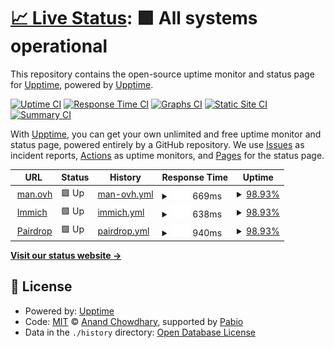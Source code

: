 # [📈 Live Status](https://status.man.ovh): <!--live status--> **🟩 All systems operational**

This repository contains the open-source uptime monitor and status page for [Upptime](https://upptime.js.org), powered by [Upptime](https://github.com/upptime/upptime).

[![Uptime CI](https://github.com/upptime/upptime/workflows/Uptime%20CI/badge.svg)](https://github.com/upptime/upptime/actions?query=workflow%3A%22Uptime+CI%22)
[![Response Time CI](https://github.com/upptime/upptime/workflows/Response%20Time%20CI/badge.svg)](https://github.com/upptime/upptime/actions?query=workflow%3A%22Response+Time+CI%22)
[![Graphs CI](https://github.com/upptime/upptime/workflows/Graphs%20CI/badge.svg)](https://github.com/upptime/upptime/actions?query=workflow%3A%22Graphs+CI%22)
[![Static Site CI](https://github.com/upptime/upptime/workflows/Static%20Site%20CI/badge.svg)](https://github.com/upptime/upptime/actions?query=workflow%3A%22Static+Site+CI%22)
[![Summary CI](https://github.com/upptime/upptime/workflows/Summary%20CI/badge.svg)](https://github.com/upptime/upptime/actions?query=workflow%3A%22Summary+CI%22)

With [Upptime](https://upptime.js.org), you can get your own unlimited and free uptime monitor and status page, powered entirely by a GitHub repository. We use [Issues](https://github.com/upptime/upptime/issues) as incident reports, [Actions](https://github.com/upptime/upptime/actions) as uptime monitors, and [Pages](https://status.man.ovh) for the status page.

<!--start: status pages-->
<!-- This summary is generated by Upptime (https://github.com/upptime/upptime) -->
<!-- Do not edit this manually, your changes will be overwritten -->
<!-- prettier-ignore -->
| URL | Status | History | Response Time | Uptime |
| --- | ------ | ------- | ------------- | ------ |
| <img alt="" src="https://icons.duckduckgo.com/ip3/man.ovh.ico" height="13"> [man.ovh](https://man.ovh) | 🟩 Up | [man-ovh.yml](https://github.com/kocierik/status.man.ovh/commits/HEAD/history/man-ovh.yml) | <details><summary><img alt="Response time graph" src="./graphs/man-ovh/response-time-week.png" height="20"> 669ms</summary><br><a href="https://status.man.ovh/history/man-ovh"><img alt="Response time 714" src="https://img.shields.io/endpoint?url=https%3A%2F%2Fraw.githubusercontent.com%2Fkocierik%2Fstatus.man.ovh%2FHEAD%2Fapi%2Fman-ovh%2Fresponse-time.json"></a><br><a href="https://status.man.ovh/history/man-ovh"><img alt="24-hour response time 605" src="https://img.shields.io/endpoint?url=https%3A%2F%2Fraw.githubusercontent.com%2Fkocierik%2Fstatus.man.ovh%2FHEAD%2Fapi%2Fman-ovh%2Fresponse-time-day.json"></a><br><a href="https://status.man.ovh/history/man-ovh"><img alt="7-day response time 669" src="https://img.shields.io/endpoint?url=https%3A%2F%2Fraw.githubusercontent.com%2Fkocierik%2Fstatus.man.ovh%2FHEAD%2Fapi%2Fman-ovh%2Fresponse-time-week.json"></a><br><a href="https://status.man.ovh/history/man-ovh"><img alt="30-day response time 748" src="https://img.shields.io/endpoint?url=https%3A%2F%2Fraw.githubusercontent.com%2Fkocierik%2Fstatus.man.ovh%2FHEAD%2Fapi%2Fman-ovh%2Fresponse-time-month.json"></a><br><a href="https://status.man.ovh/history/man-ovh"><img alt="1-year response time 714" src="https://img.shields.io/endpoint?url=https%3A%2F%2Fraw.githubusercontent.com%2Fkocierik%2Fstatus.man.ovh%2FHEAD%2Fapi%2Fman-ovh%2Fresponse-time-year.json"></a></details> | <details><summary><a href="https://status.man.ovh/history/man-ovh">98.93%</a></summary><a href="https://status.man.ovh/history/man-ovh"><img alt="All-time uptime 99.86%" src="https://img.shields.io/endpoint?url=https%3A%2F%2Fraw.githubusercontent.com%2Fkocierik%2Fstatus.man.ovh%2FHEAD%2Fapi%2Fman-ovh%2Fuptime.json"></a><br><a href="https://status.man.ovh/history/man-ovh"><img alt="24-hour uptime 92.53%" src="https://img.shields.io/endpoint?url=https%3A%2F%2Fraw.githubusercontent.com%2Fkocierik%2Fstatus.man.ovh%2FHEAD%2Fapi%2Fman-ovh%2Fuptime-day.json"></a><br><a href="https://status.man.ovh/history/man-ovh"><img alt="7-day uptime 98.93%" src="https://img.shields.io/endpoint?url=https%3A%2F%2Fraw.githubusercontent.com%2Fkocierik%2Fstatus.man.ovh%2FHEAD%2Fapi%2Fman-ovh%2Fuptime-week.json"></a><br><a href="https://status.man.ovh/history/man-ovh"><img alt="30-day uptime 99.75%" src="https://img.shields.io/endpoint?url=https%3A%2F%2Fraw.githubusercontent.com%2Fkocierik%2Fstatus.man.ovh%2FHEAD%2Fapi%2Fman-ovh%2Fuptime-month.json"></a><br><a href="https://status.man.ovh/history/man-ovh"><img alt="1-year uptime 99.86%" src="https://img.shields.io/endpoint?url=https%3A%2F%2Fraw.githubusercontent.com%2Fkocierik%2Fstatus.man.ovh%2FHEAD%2Fapi%2Fman-ovh%2Fuptime-year.json"></a></details>
| <img alt="" src="https://icons.duckduckgo.com/ip3/immich.man.ovh.ico" height="13"> [Immich](https://immich.man.ovh) | 🟩 Up | [immich.yml](https://github.com/kocierik/status.man.ovh/commits/HEAD/history/immich.yml) | <details><summary><img alt="Response time graph" src="./graphs/immich/response-time-week.png" height="20"> 638ms</summary><br><a href="https://status.man.ovh/history/immich"><img alt="Response time 675" src="https://img.shields.io/endpoint?url=https%3A%2F%2Fraw.githubusercontent.com%2Fkocierik%2Fstatus.man.ovh%2FHEAD%2Fapi%2Fimmich%2Fresponse-time.json"></a><br><a href="https://status.man.ovh/history/immich"><img alt="24-hour response time 631" src="https://img.shields.io/endpoint?url=https%3A%2F%2Fraw.githubusercontent.com%2Fkocierik%2Fstatus.man.ovh%2FHEAD%2Fapi%2Fimmich%2Fresponse-time-day.json"></a><br><a href="https://status.man.ovh/history/immich"><img alt="7-day response time 638" src="https://img.shields.io/endpoint?url=https%3A%2F%2Fraw.githubusercontent.com%2Fkocierik%2Fstatus.man.ovh%2FHEAD%2Fapi%2Fimmich%2Fresponse-time-week.json"></a><br><a href="https://status.man.ovh/history/immich"><img alt="30-day response time 685" src="https://img.shields.io/endpoint?url=https%3A%2F%2Fraw.githubusercontent.com%2Fkocierik%2Fstatus.man.ovh%2FHEAD%2Fapi%2Fimmich%2Fresponse-time-month.json"></a><br><a href="https://status.man.ovh/history/immich"><img alt="1-year response time 675" src="https://img.shields.io/endpoint?url=https%3A%2F%2Fraw.githubusercontent.com%2Fkocierik%2Fstatus.man.ovh%2FHEAD%2Fapi%2Fimmich%2Fresponse-time-year.json"></a></details> | <details><summary><a href="https://status.man.ovh/history/immich">98.93%</a></summary><a href="https://status.man.ovh/history/immich"><img alt="All-time uptime 99.86%" src="https://img.shields.io/endpoint?url=https%3A%2F%2Fraw.githubusercontent.com%2Fkocierik%2Fstatus.man.ovh%2FHEAD%2Fapi%2Fimmich%2Fuptime.json"></a><br><a href="https://status.man.ovh/history/immich"><img alt="24-hour uptime 92.53%" src="https://img.shields.io/endpoint?url=https%3A%2F%2Fraw.githubusercontent.com%2Fkocierik%2Fstatus.man.ovh%2FHEAD%2Fapi%2Fimmich%2Fuptime-day.json"></a><br><a href="https://status.man.ovh/history/immich"><img alt="7-day uptime 98.93%" src="https://img.shields.io/endpoint?url=https%3A%2F%2Fraw.githubusercontent.com%2Fkocierik%2Fstatus.man.ovh%2FHEAD%2Fapi%2Fimmich%2Fuptime-week.json"></a><br><a href="https://status.man.ovh/history/immich"><img alt="30-day uptime 99.75%" src="https://img.shields.io/endpoint?url=https%3A%2F%2Fraw.githubusercontent.com%2Fkocierik%2Fstatus.man.ovh%2FHEAD%2Fapi%2Fimmich%2Fuptime-month.json"></a><br><a href="https://status.man.ovh/history/immich"><img alt="1-year uptime 99.86%" src="https://img.shields.io/endpoint?url=https%3A%2F%2Fraw.githubusercontent.com%2Fkocierik%2Fstatus.man.ovh%2FHEAD%2Fapi%2Fimmich%2Fuptime-year.json"></a></details>
| <img alt="" src="https://icons.duckduckgo.com/ip3/pairdrop.man.ovh.ico" height="13"> [Pairdrop](https://pairdrop.man.ovh) | 🟩 Up | [pairdrop.yml](https://github.com/kocierik/status.man.ovh/commits/HEAD/history/pairdrop.yml) | <details><summary><img alt="Response time graph" src="./graphs/pairdrop/response-time-week.png" height="20"> 940ms</summary><br><a href="https://status.man.ovh/history/pairdrop"><img alt="Response time 931" src="https://img.shields.io/endpoint?url=https%3A%2F%2Fraw.githubusercontent.com%2Fkocierik%2Fstatus.man.ovh%2FHEAD%2Fapi%2Fpairdrop%2Fresponse-time.json"></a><br><a href="https://status.man.ovh/history/pairdrop"><img alt="24-hour response time 1083" src="https://img.shields.io/endpoint?url=https%3A%2F%2Fraw.githubusercontent.com%2Fkocierik%2Fstatus.man.ovh%2FHEAD%2Fapi%2Fpairdrop%2Fresponse-time-day.json"></a><br><a href="https://status.man.ovh/history/pairdrop"><img alt="7-day response time 940" src="https://img.shields.io/endpoint?url=https%3A%2F%2Fraw.githubusercontent.com%2Fkocierik%2Fstatus.man.ovh%2FHEAD%2Fapi%2Fpairdrop%2Fresponse-time-week.json"></a><br><a href="https://status.man.ovh/history/pairdrop"><img alt="30-day response time 966" src="https://img.shields.io/endpoint?url=https%3A%2F%2Fraw.githubusercontent.com%2Fkocierik%2Fstatus.man.ovh%2FHEAD%2Fapi%2Fpairdrop%2Fresponse-time-month.json"></a><br><a href="https://status.man.ovh/history/pairdrop"><img alt="1-year response time 931" src="https://img.shields.io/endpoint?url=https%3A%2F%2Fraw.githubusercontent.com%2Fkocierik%2Fstatus.man.ovh%2FHEAD%2Fapi%2Fpairdrop%2Fresponse-time-year.json"></a></details> | <details><summary><a href="https://status.man.ovh/history/pairdrop">98.93%</a></summary><a href="https://status.man.ovh/history/pairdrop"><img alt="All-time uptime 99.86%" src="https://img.shields.io/endpoint?url=https%3A%2F%2Fraw.githubusercontent.com%2Fkocierik%2Fstatus.man.ovh%2FHEAD%2Fapi%2Fpairdrop%2Fuptime.json"></a><br><a href="https://status.man.ovh/history/pairdrop"><img alt="24-hour uptime 92.53%" src="https://img.shields.io/endpoint?url=https%3A%2F%2Fraw.githubusercontent.com%2Fkocierik%2Fstatus.man.ovh%2FHEAD%2Fapi%2Fpairdrop%2Fuptime-day.json"></a><br><a href="https://status.man.ovh/history/pairdrop"><img alt="7-day uptime 98.93%" src="https://img.shields.io/endpoint?url=https%3A%2F%2Fraw.githubusercontent.com%2Fkocierik%2Fstatus.man.ovh%2FHEAD%2Fapi%2Fpairdrop%2Fuptime-week.json"></a><br><a href="https://status.man.ovh/history/pairdrop"><img alt="30-day uptime 99.75%" src="https://img.shields.io/endpoint?url=https%3A%2F%2Fraw.githubusercontent.com%2Fkocierik%2Fstatus.man.ovh%2FHEAD%2Fapi%2Fpairdrop%2Fuptime-month.json"></a><br><a href="https://status.man.ovh/history/pairdrop"><img alt="1-year uptime 99.86%" src="https://img.shields.io/endpoint?url=https%3A%2F%2Fraw.githubusercontent.com%2Fkocierik%2Fstatus.man.ovh%2FHEAD%2Fapi%2Fpairdrop%2Fuptime-year.json"></a></details>

<!--end: status pages-->

[**Visit our status website →**](https://status.man.ovh)

## 📄 License

- Powered by: [Upptime](https://github.com/upptime/upptime)
- Code: [MIT](./LICENSE) © [Anand Chowdhary](https://anandchowdhary.com), supported by [Pabio](https://pabio.com)
- Data in the `./history` directory: [Open Database License](https://opendatacommons.org/licenses/odbl/1-0/)
